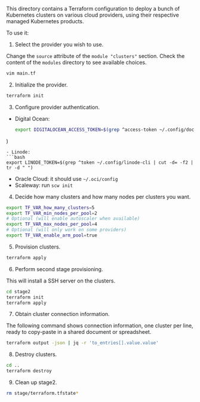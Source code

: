 This directory contains a Terraform configuration to deploy
a bunch of Kubernetes clusters on various cloud providers, using their respective managed Kubernetes products.

To use it:

1. Select the provider you wish to use.

Change the `source` attribute of the `module "clusters"` section.
Check the content of the `modules` directory to see available choices.

```bash
vim main.tf
```

2. Initialize the provider.

```bash
terraform init
```

3. Configure provider authentication.

- Digital Ocean:
  ```bash
  export DIGITALOCEAN_ACCESS_TOKEN=$(grep ^access-token ~/.config/doctl/config.yaml | cut -d: -f2 | tr -d " "
)
  ```
- Linode:
  ```bash
  export LINODE_TOKEN=$(grep ^token ~/.config/linode-cli | cut -d= -f2 | tr -d " ")
  ```
- Oracle Cloud: it should use `~/.oci/config`
- Scaleway: run `scw init`

4. Decide how many clusters and how many nodes per clusters you want.

```bash
export TF_VAR_how_many_clusters=5
export TF_VAR_min_nodes_per_pool=2
# Optional (will enable autoscaler when available)
export TF_VAR_max_nodes_per_pool=4
# Optional (will only work on some providers)
export TF_VAR_enable_arm_pool=true
```

5. Provision clusters.

```bash
terraform apply
```

6. Perform second stage provisioning.

This will install a SSH server on the clusters.

```bash
cd stage2
terraform init
terraform apply
```

7. Obtain cluster connection information.

The following command shows connection information, one cluster per line, ready to copy-paste in a shared document or spreadsheet.

```bash
terraform output -json | jq -r 'to_entries[].value.value'
```

8. Destroy clusters.

```bash
cd ..
terraform destroy
```

9. Clean up stage2.

```bash
rm stage/terraform.tfstate*
```
